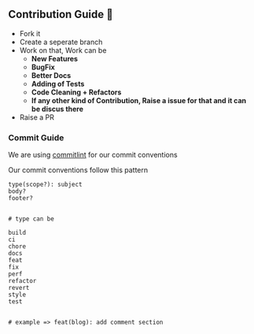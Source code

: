 
## Contribution Guide :wrench:

- Fork it
- Create a seperate branch
- Work on that, Work can be
  - **New Features**
  - **BugFix**
  - **Better Docs**
  - **Adding of Tests**
  - **Code Cleaning + Refactors**
  - **If any other kind of Contribution, Raise a issue for that and it can be discus there**
- Raise a PR


### Commit Guide
We are using [commitlint](https://commitlint.js.org/#/) for our commit conventions

Our commit conventions follow this pattern
```
type(scope?): subject
body?
footer?


# type can be

build
ci
chore
docs
feat
fix
perf
refactor
revert
style
test


# example => feat(blog): add comment section


```


